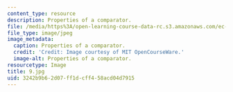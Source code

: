 ```yaml
---
content_type: resource
description: Properties of a comparator.
file: /media/https%3A/open-learning-course-data-rc.s3.amazonaws.com/ec-s06-practical-electronics-fall-2004/3242b9b62d07ff1dcff458acd04d7915_9.jpg
file_type: image/jpeg
image_metadata:
  caption: Properties of a comparator.
  credit: 'Credit: Image courtesy of MIT OpenCourseWare.'
  image-alt: Properties of a comparator.
resourcetype: Image
title: 9.jpg
uid: 3242b9b6-2d07-ff1d-cff4-58acd04d7915
---
```

